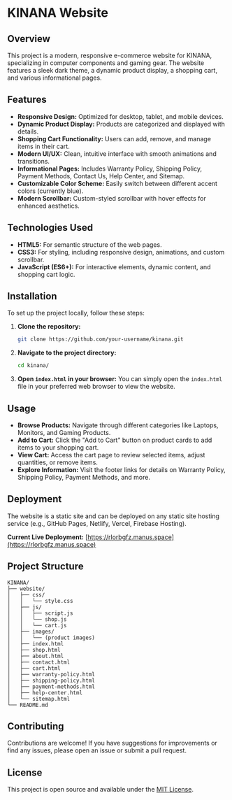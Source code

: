 # KINANA Website

## Overview

This project is a modern, responsive e-commerce website for KINANA, specializing in computer components and gaming gear. The website features a sleek dark theme, a dynamic product display, a shopping cart, and various informational pages.

## Features

- **Responsive Design:** Optimized for desktop, tablet, and mobile devices.
- **Dynamic Product Display:** Products are categorized and displayed with details.
- **Shopping Cart Functionality:** Users can add, remove, and manage items in their cart.
- **Modern UI/UX:** Clean, intuitive interface with smooth animations and transitions.
- **Informational Pages:** Includes Warranty Policy, Shipping Policy, Payment Methods, Contact Us, Help Center, and Sitemap.
- **Customizable Color Scheme:** Easily switch between different accent colors (currently blue).
- **Modern Scrollbar:** Custom-styled scrollbar with hover effects for enhanced aesthetics.

## Technologies Used

- **HTML5:** For semantic structure of the web pages.
- **CSS3:** For styling, including responsive design, animations, and custom scrollbar.
- **JavaScript (ES6+):** For interactive elements, dynamic content, and shopping cart logic.

## Installation

To set up the project locally, follow these steps:

1.  **Clone the repository:**
    ```bash
    git clone https://github.com/your-username/kinana.git
    ```
2.  **Navigate to the project directory:**
    ```bash
    cd kinana/
    ```
3.  **Open `index.html` in your browser:**
    You can simply open the `index.html` file in your preferred web browser to view the website.

## Usage

-   **Browse Products:** Navigate through different categories like Laptops, Monitors, and Gaming Products.
-   **Add to Cart:** Click the "Add to Cart" button on product cards to add items to your shopping cart.
-   **View Cart:** Access the cart page to review selected items, adjust quantities, or remove items.
-   **Explore Information:** Visit the footer links for details on Warranty Policy, Shipping Policy, Payment Methods, and more.

## Deployment

The website is a static site and can be deployed on any static site hosting service (e.g., GitHub Pages, Netlify, Vercel, Firebase Hosting). 

**Current Live Deployment:** [https://rlorbgfz.manus.space](https://rlorbgfz.manus.space)

## Project Structure

```
KINANA/
├── website/
│   ├── css/
│   │   └── style.css
│   ├── js/
│   │   ├── script.js
│   │   └── shop.js
│   │   └── cart.js
│   ├── images/
│   │   └── (product images)
│   ├── index.html
│   ├── shop.html
│   ├── about.html
│   ├── contact.html
│   ├── cart.html
│   ├── warranty-policy.html
│   ├── shipping-policy.html
│   ├── payment-methods.html
│   ├── help-center.html
│   └── sitemap.html
└── README.md
```

## Contributing

Contributions are welcome! If you have suggestions for improvements or find any issues, please open an issue or submit a pull request.

## License

This project is open source and available under the [MIT License](LICENSE).

